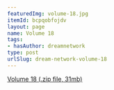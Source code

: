 ```yaml
---
featuredImg: volume-18.jpg
itemId: bcpqobfojdv
layout: page
name: Volume 18
tags:
- hasAuthor: dreamnetwork
type: post
urlSlug: dream-network-volume-18
---
```

<a href="../files/Volume_18.zip" download>Volume 18 (.zip file, 31mb)</a>